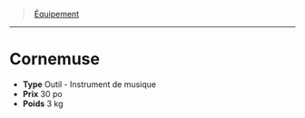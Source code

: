 ﻿---
!EquipmentItem
Type: Outil - Instrument de musique
Price: 30 po
Weight: 3 kg
Id: equipment_hd.md#cornemuse
ParentLink: equipment_hd.md#Équipement
Name: Cornemuse
ParentName: Équipement
NameLevel: 1
Attributes: {}
---
> [Équipement](hd_equipment.md)

---

# Cornemuse

- **Type** Outil - Instrument de musique
- **Prix** 30 po
- **Poids** 3 kg

